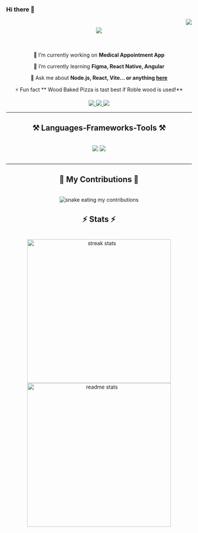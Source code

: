 
### Hi there 👋
<img align="right" src="https://visitor-badge.laobi.icu/badge?page_id=baldo8.baldo8" />
<h1 align="center">
    <img src="https://readme-typing-svg.herokuapp.com/?font=Righteous&size=35&center=true&vCenter=true&width=500&height=70&duration=4000&lines=Hi+There!+👋;+I'm+Baldo!;" />
</h1>
<br/>

<div align="center">
 
 🔭 I’m currently working on **Medical Appointment App**
 
 🌱 I’m currently learning **Figma, React Native, Angular**

💬 Ask me about **Node.js, React, Vite... or anything [here](https://github.com/baldo8/baldo8/issues)**

⚡ Fun fact ** Wood Baked Pizza is tast best if Roble wood is used!**

<div align="center"> 
  <a href="mailto:aldowinarteaga@gmail.com">
    <img src="https://img.shields.io/badge/Gmail-333333?style=for-the-badge&logo=gmail&logoColor=red" />
  </a>
  <a href="https://www.linkedin.com/in/baldo8-arteaga" target="_blank">
    <img src="https://img.shields.io/badge/LinkedIn-0077B5?style=for-the-badge&logo=linkedin&logoColor=white" target="_blank" />
  </a>
  <a href="https://baldo8.github.io" target="_blank">
     <img src="https://img.shields.io/badge/Portfolio-FF5722?style=for-the-badge&logo=todoist&logoColor=white" target="_blank" /> <!-- sqlite, safari, google-chrome are other good icon options -->
  </a>
</div>

<hr/>
 
<h2 align="center">⚒️ Languages-Frameworks-Tools ⚒️</h2>
<br/>
<div align="center">
    <img src="https://skillicons.dev/icons?i=react,bootstrap,html,css,vscode,github,figma,git,powershell,discord" />
    <img src="https://skillicons.dev/icons?i=nodejs,javascript,express,mongodb,mysql,postgres,postman,redux,vite" /><br>
</div>

<br/>
<hr/>

 <div align="center">
  <h2>🐍 My Contributions 🐍</h2>
  <br>
  <img alt="snake eating my contributions" src="https://raw.githubusercontent.com/baldo8-arteaga/baldo8/output/github-contribution-grid-snake.svg" />
  
<h2 align="center">⚡ Stats ⚡</h2>
<br>
<div align=center>
  <img width=390 src="https://github-readme-streak-stats-salesp07.vercel.app/?user=baldo8&count_private=true&theme=react&border_radius=10" alt="streak stats"/>
  <img width=390 src="https://github-readme-stats-salesp07.vercel.app/api?username=baldo8&count_private=true&show_icons=true&theme=react&rank_icon=github&border_radius=10" alt="readme stats" />
  <br/>
  
</div>

<br/><br/>


